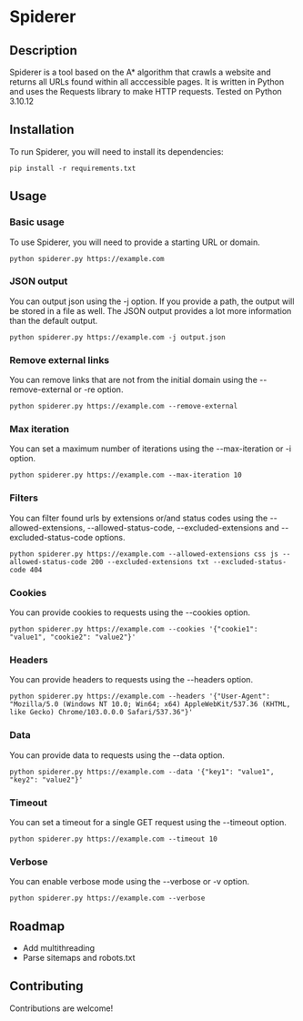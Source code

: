 # Spiderer
## Description
Spiderer is a tool based on the A* algorithm that crawls a website and returns all URLs found within all acccessible pages. 
It is written in Python and uses the Requests library to make HTTP requests.
Tested on Python 3.10.12

## Installation
To run Spiderer, you will need to install its dependencies:
```
pip install -r requirements.txt
```

## Usage
### Basic usage
To use Spiderer, you will need to provide a starting URL or domain. 
```
python spiderer.py https://example.com 
```
### JSON output
You can output json using the -j option. If you provide a path, the output will be stored in a file as well.
The JSON output provides a lot more information than the default output.
```
python spiderer.py https://example.com -j output.json
```

### Remove external links
You can remove links that are not from the initial domain using the --remove-external or -re option.

```
python spiderer.py https://example.com --remove-external    
```

### Max iteration
You can set a maximum number of iterations using the --max-iteration or -i option.

```
python spiderer.py https://example.com --max-iteration 10
```

### Filters
You can filter found urls by extensions or/and status codes using the --allowed-extensions, --allowed-status-code, --excluded-extensions and --excluded-status-code options.

```
python spiderer.py https://example.com --allowed-extensions css js --allowed-status-code 200 --excluded-extensions txt --excluded-status-code 404 
```

### Cookies
You can provide cookies to requests using the --cookies option.

```
python spiderer.py https://example.com --cookies '{"cookie1": "value1", "cookie2": "value2"}'
```

### Headers
You can provide headers to requests using the --headers option.

```
python spiderer.py https://example.com --headers '{"User-Agent": "Mozilla/5.0 (Windows NT 10.0; Win64; x64) AppleWebKit/537.36 (KHTML, like Gecko) Chrome/103.0.0.0 Safari/537.36"}'
``` 

### Data
You can provide data to requests using the --data option.

```
python spiderer.py https://example.com --data '{"key1": "value1", "key2": "value2"}'
```

### Timeout
You can set a timeout for a single GET request using the --timeout option.

```
python spiderer.py https://example.com --timeout 10
``` 


### Verbose
You can enable verbose mode using the --verbose or -v option.

```
python spiderer.py https://example.com --verbose
```

## Roadmap
* Add multithreading
* Parse sitemaps and robots.txt

## Contributing
Contributions are welcome!
